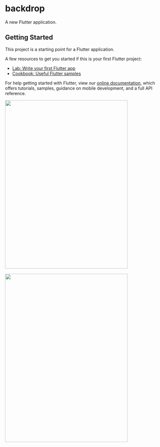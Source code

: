# backdrop

A new Flutter application.

## Getting Started

This project is a starting point for a Flutter application.

A few resources to get you started if this is your first Flutter project:

- [Lab: Write your first Flutter app](https://flutter.dev/docs/get-started/codelab)
- [Cookbook: Useful Flutter samples](https://flutter.dev/docs/cookbook)

For help getting started with Flutter, view our 
[online documentation](https://flutter.dev/docs), which offers tutorials, 
samples, guidance on mobile development, and a full API reference.


<img src="https://user-images.githubusercontent.com/52051877/60399595-4957f400-9b84-11e9-9dfd-4f6c59bd87b1.jpg" width="400px" height="550px"><br><br>
<img src="https://user-images.githubusercontent.com/52051877/60399594-48bf5d80-9b84-11e9-924c-e46dbad7781b.jpg" width="400px" height="550px">



